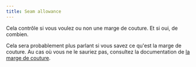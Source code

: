```yaml
---
title: Seam allowance
---
```


Cela contrôle si vous voulez ou non une marge de couture. Et si oui, de combien.

Cela sera probablement plus parlant si vous savez ce qu'est la marge de couture. Au cas où vous ne le sauriez pas, consultez la documentation de [la marge de couture](../../sewing/seamallowance).
